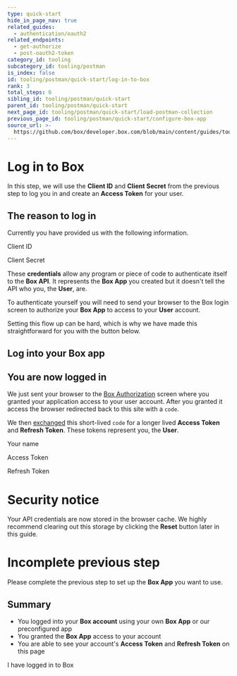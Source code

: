 ```yaml
---
type: quick-start
hide_in_page_nav: true
related_guides:
  - authentication/oauth2
related_endpoints:
  - get-authorize
  - post-oauth2-token
category_id: tooling
subcategory_id: tooling/postman
is_index: false
id: tooling/postman/quick-start/log-in-to-box
rank: 3
total_steps: 6
sibling_id: tooling/postman/quick-start
parent_id: tooling/postman/quick-start
next_page_id: tooling/postman/quick-start/load-postman-collection
previous_page_id: tooling/postman/quick-start/configure-box-app
source_url: >-
  https://github.com/box/developer.box.com/blob/main/content/guides/tooling/postman/quick-start/3-log-in-to-box.md
---
```

# Log in to Box

<Choice option='postman.app_type' value='create_new,use_existing,clicked' color='none'>

In this step, we will use the **Client ID** and **Client Secret** from the
previous step to log you in and create an **Access Token** for your user.

## The reason to log in

Currently you have provided us with the following information.

<Store disabled inline id='postman_credentials.client_id'>

Client ID

</Store>

<Store disabled inline obscured id='postman_credentials.client_secret'>

Client Secret

</Store>

These **credentials** allow any program or piece of code to authenticate
itself to the **Box API**. It represents the **Box App** you created but it
doesn't tell the API who you, the **User**, are.

To authenticate yourself you will need to send your browser to the Box login
screen to authorize your **Box App** to access to your **User** account.

Setting this flow up can be hard, which is why we have made this
straightforward for you with the button below.

## Log into your Box app

<Trigger option='postman.login' value='clicked'>

<LoginButton id='postman_credentials' >

</LoginButton>

</Trigger>

<LoggedIn id='postman_credentials'>

## You are now logged in

We just sent your browser to the [Box Authorization](e://get-authorize)
screen where you granted your application access to your user account. After
you granted it access the browser redirected back to this site with a `code`.

We then [exchanged](e://post-oauth2-token) this short-lived `code` for a
longer lived **Access Token** and **Refresh Token**. These tokens represent
you, the **User**.

<Store disabled inline id='postman_credentials' field='name'>

Your name

</Store>

<Store disabled inline obscured id='postman_credentials' field='access_token'>

Access Token

</Store>

<Store disabled inline obscured id='postman_credentials' field='refresh_token'>

Refresh Token

</Store>

<Message danger>

# Security notice

Your API credentials are now stored in the browser cache. We highly
recommend clearing out this storage by clicking the **Reset** button
later in this guide.

</Message>

</LoggedIn>

</Choice>

<Choice option='postman.app_type' unset color='none'>

<Message danger>

# Incomplete previous step

Please complete the previous step to set up the **Box App** you want
to use.

</Message>

</Choice>

<Choice option='postman.login' value='clicked' color='none'>

## Summary

* You logged into your **Box account** using your own **Box App** or our
  preconfigured app
* You granted the **Box App** access to your account
* You are able to see your account's **Access Token** and **Refresh Token**
  on this page

</Choice>

<Observe option='postman.login' value='clicked'>

<Next>

I have logged in to Box

</Next>

</Observe>